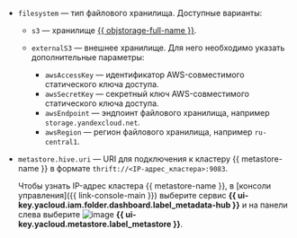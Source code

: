* `filesystem` — тип файлового хранилища. Доступные варианты:

    * `s3` — хранилище [{{ objstorage-full-name }}](../../../storage/quickstart/index.md).
    * `externalS3` — внешнее хранилище. Для него необходимо указать дополнительные параметры:

        * `awsAccessKey` — идентификатор AWS-совместимого статического ключа доступа.
        * `awsSecretKey` — секретный ключ AWS-совместимого статического ключа доступа.
        * `awsEndpoint` — эндпоинт файлового хранилища, например `storage.yandexcloud.net`.
        * `awsRegion` — регион файлового хранилища, например `ru-central1`.

* `metastore.hive.uri` — URI для подключения к кластеру {{ metastore-name }} в формате `thrift://<IP-адрес_кластера>:9083`.

    Чтобы узнать IP-адрес кластера {{ metastore-name }}, в [консоли управления]({{ link-console-main }}) выберите сервис **{{ ui-key.yacloud.iam.folder.dashboard.label_metadata-hub }}** и на панели слева выберите ![image](../../../_assets/console-icons/database.svg) **{{ ui-key.yacloud.metastore.label_metastore }}**.
